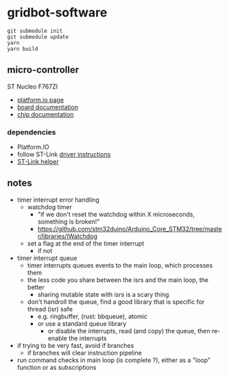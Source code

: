 # gridbot-software

```shell
git submodule init
git submodule update
yarn
yarn build
```


## micro-controller

ST Nucleo F767ZI

- [platform.io page](https://docs.platformio.org/en/latest/boards/ststm32/nucleo_f767zi.html)
- [board documentation](https://www.st.com/en/evaluation-tools/nucleo-f767zi.html#documentation)
- [chip documentation](https://www.st.com/en/microcontrollers-microprocessors/stm32f767zi.html#documentation)

### dependencies

- Platform.IO
- follow ST-Link [driver instructions](https://docs.platformio.org/en/latest/plus/debug-tools/stlink.html)
- [ST-Link helper](https://github.com/stlink-org/stlink/releases)

## notes

- timer interrupt error handling
  - watchdog timer
    - "if we don't reset the watchdog within X microseconds, something is broken!"
    - https://github.com/stm32duino/Arduino_Core_STM32/tree/master/libraries/IWatchdog
  - set a flag at the end of the timer interrupt
    - if not 
- timer interrupt queue
  - timer interrupts queues events to the main loop, which processes them
  - the less code you share between the isrs and the main loop, the better 
    - sharing mutable state with isrs is a scary thing
  - don't handroll the queue, find a good library that is specific for thread (isr) safe
    - e.g. ringbuffer, (rust: bbqueue), atomic
    - or use a standard queue library
      - or disable the interrupts, read (and copy) the queue, then re-enable the interrupts
- if trying to be very fast, avoid if branches
  - if branches will clear instruction pipeline
- run command checks in main loop (is complete ?), either as a "loop" function or as subscriptions